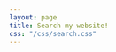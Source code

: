 ```yaml
---
layout: page
title: Search my website!
css: "/css/search.css"
---
```



<script async src="https://cse.google.com/cse.js?cx=005230210124918184501:cmuudki7cpq"></script>
<div class="gcse-search"></div>
